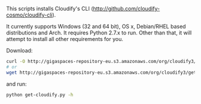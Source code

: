 This scripts installs Cloudify's CLI (http://github.com/cloudify-cosmo/cloudify-cli).

It currently supports Windows (32 and 64 bit), OS x, Debian/RHEL based distributions and Arch.
It requires Python 2.7.x to run. Other than that, it will attempt to install all other requirements for you.

Download:

```bash
curl -O http://gigaspaces-repository-eu.s3.amazonaws.com/org/cloudify3/get-cloudify.py
# or
wget http://gigaspaces-repository-eu.s3.amazonaws.com/org/cloudify3/get-cloudify.py
```

and run:

```bash
python get-cloudify.py -h
```